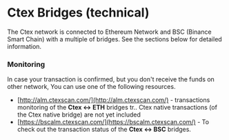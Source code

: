 # Ctex Bridges \(technical\)

The Ctex network is connected to Ethereum Network and BSC \(Binance Smart Chain\) with a multiple of bridges. See the sections below for detailed information.

### Monitoring

In case your transaction is confirmed, but you don't receive the funds on other network, You can use one of the following resources.

* [http://alm.ctexscan.com/](http://alm.ctexscan.com/) - transactions monitoring of the **Ctex &lt;-&gt; ETH** bridges tr.. Ctex native transactions \(of the Ctex native bridge\) are not yet included
* [https://bscalm.ctexscan.com/](https://bscalm.ctexscan.com/) - To check out the transaction status of the **Ctex &lt;-&gt; BSC** bridges.

